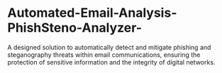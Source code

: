 # Automated-Email-Analysis-PhishSteno-Analyzer-
A designed solution to automatically detect and mitigate phishing and steganography threats within email communications, ensuring the protection of sensitive information and the integrity of digital networks.
